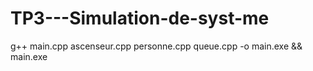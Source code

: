 # TP3---Simulation-de-syst-me

g++ main.cpp ascenseur.cpp personne.cpp queue.cpp -o main.exe && main.exe
